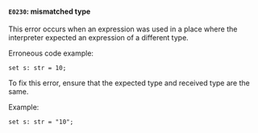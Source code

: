 #### `E0230`: mismatched type

This error occurs when an expression was used in a place where the interpreter expected an expression of a different type.

Erroneous code example:

```
set s: str = 10;
```

To fix this error, ensure that the expected type and received type are the same. 

Example:

```
set s: str = "10";
```
